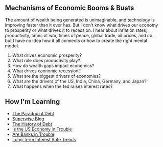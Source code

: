 ## Mechanisms of Economic Booms & Busts

The amount of wealth being generated is unimaginable, and technology is improving faster than it ever has. But I don't know what drives our economy to prosperity or what drives it to recession. I hear about inflation rates, productivity, times of war, times of peace, global trade, oil prices, and co. but I have no idea how it all connects or how to create the right mental model.

1. What drives economic prosperity?
2. What role does productivity play?
3. How do wealth gaps impact economics?
4. What drives economic recession?
5. What are the biggest drivers of economies?
6. What are the drivers of the US, India, China, Germany, and Japan?
7. What happens when the fed raises interest rates?

## How I'm Learning

* [The Paradox of Debt](https://www.tychosgroup.org/paradoxofdebt)
* [Superwise Blog](https://superwise.ai/blog/ml-vs-llm-is-one-better-than-the-other/)
* [The History of Debt](https://www.youtube.com/watch?v=AAbVbanz4LE)
* [Is the US Economy in Trouble](https://www.youtube.com/watch?v=XKTmY3QJnx4)
* [Are Banks in Trouble](https://www.youtube.com/watch?v=_ku-Z3h0sB8)
* [Long Term Interest Rate Trends](https://www.tychosgroup.org/reports)

